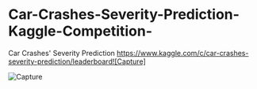 # Car-Crashes-Severity-Prediction-Kaggle-Competition-
Car Crashes' Severity Prediction
https://www.kaggle.com/c/car-crashes-severity-prediction/leaderboard![Capture]


![Capture](https://user-images.githubusercontent.com/86193960/128240222-c6778774-4e01-4618-90b1-f1c96fff56ba.PNG)
